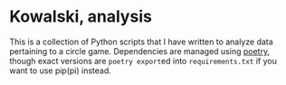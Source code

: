 # Kowalski, analysis

This is a collection of Python scripts that I have written to analyze data pertaining to a circle game.
Dependencies are managed using [poetry](https://python-poetry.org/), though exact versions are `poetry export`ed into `requirements.txt` if you want to use pip(pi) instead.
